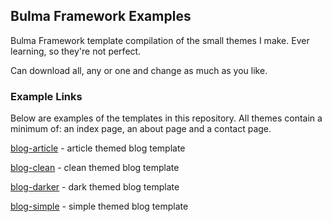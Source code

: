 ## Bulma Framework Examples

Bulma Framework template compilation of the small themes I make. Ever learning, so they're not perfect.

Can download all, any or one and change as much as you like.

### Example Links

Below are examples of the templates in this repository. All themes contain a minimum of: an index page, an about page and a contact page.

[blog-article](https://plasticneko.github.io/bulma-blog-article/) - article themed blog template

[blog-clean](https://plasticneko.github.io/bulma-blog-clean/) - clean themed blog template

[blog-darker](https://plasticneko.github.io/bulma-blog-darker/) - dark themed blog template

[blog-simple](https://plasticneko.github.io/bulma-blog-simple/) - simple themed blog template

